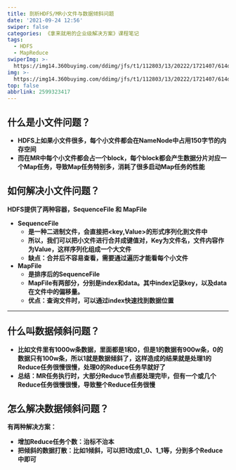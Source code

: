 ```yaml
---
title: 剖析HDFS/MR小文件与数据倾斜问题
date: '2021-09-24 12:56'
swiper: false
categories: 《拿来就用的企业级解决方案》课程笔记
tags:
  - HDFS
  - MapReduce
swiperImg: >-
  https://img14.360buyimg.com/ddimg/jfs/t1/112803/13/20222/1721407/614d5acaE5a67f717/0a4edf576b50c2a7.png
img: >-
  https://img14.360buyimg.com/ddimg/jfs/t1/112803/13/20222/1721407/614d5acaE5a67f717/0a4edf576b50c2a7.png
top: false
abbrlink: 2599323417
---
```




## 什么是小文件问题？
- **HDFS上如果小文件很多，每个小文件都会在NameNode中占用150字节的内存空间**
- **而在MR中每个小文件都会占一个block，每个block都会产生数据分片对应一个Map任务，导致Map任务特别多，消耗了很多启动Map任务的性能**



## 如何解决小文件问题？
**HDFS提供了两种容器，SequenceFile 和 MapFile**

- **SequenceFile**
   - **是一种二进制文件，会直接把<key,Value>的形式序列化到文件中**
   - **所以，我们可以把小文件进行合并成键值对，Key为文件名，文件内容作为Value，这样序列化组成一个大文件**
   - **缺点：合并后不容易查看，需要通过遍历才能看每个小文件**
- **MapFile**
   - **是排序后的SequenceFile**
   - **MapFile有两部分，分别是index和data。其中index记录key，以及data在文件中的偏移量。**
   - **优点：查询文件时，可以通过index快速找到数据位置**

---

## 什么叫数据倾斜问题？

- **比如文件里有1000w条数据，里面都是1和0，但是1的数据有900w条，0的数据只有100w条，所以1就是数据倾斜了，这样造成的结果就是处理1的Reduce任务很慢很慢，处理0的Reduce任务早就好了**
- **总结：MR任务执行时，大部分Reduce节点都处理完毕，但有一个或几个Reduce任务很慢很慢，导致整个Reduce任务很慢**



## 怎么解决数据倾斜问题？
**有两种解决方案：**

- **增加Reduce任务个数：治标不治本**
- **把倾斜的数据打散：比如1倾斜，可以把1改成1_0、1_1等，分到多个Reduce中即可**
